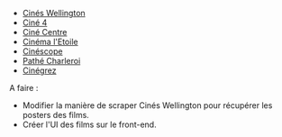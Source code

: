 -   [Cinés Wellington](https://www.cineswellington.com/)
-   [Ciné 4](https://www.cine4.be/)
-   [Ciné Centre](http://lightsinthecity.be/rixensart/)
-   [Cinéma l'Etoile](http://lightsinthecity.be/jodoigne/)
-   [Cinéscope](https://www.pathe.be/fr/cinemas/cinema-cinescope-louvain-la-neuve)
-   [Pathé Charleroi](https://www.pathe.be/fr/cinemas/cinema-pathe-charleroi)
-   [Cinégrez](https://cinegrez.be/)

A faire :
- Modifier la manière de scraper Cinés Wellington pour récupérer les posters des films.
- Créer l'UI des films sur le front-end.
